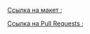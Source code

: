 
[Ссылка на макет ](https://disk.yandex.ru/d/Actx03f_s-pLBw);

[Ссылка на Pull Requests ](https://github.com/pt4k/movies-explorer-frontend/pull/20);

